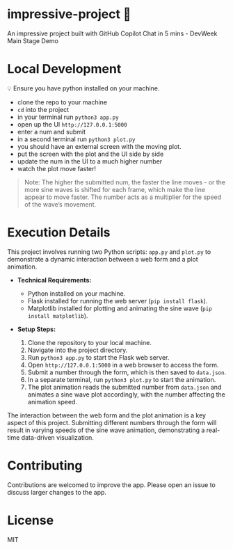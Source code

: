 # impressive-project 🚀
An impressive project built with GitHub Copilot Chat in 5 mins - DevWeek Main Stage Demo

# Local Development
💡 Ensure you have python installed on your machine. 

- clone the repo to your machine
- `cd` into the project
- in your terminal run `python3 app.py`
- open up the UI `http://127.0.0.1:5000`
- enter a num and submit
- in a second terminal run `python3 plot.py`
- you should have an external screen with the moving plot.
- put the screen with the plot and the UI side by side
- update the num in the UI to a much higher number
- watch the plot move faster!

> Note: The higher the submitted num, the faster the line moves - or the more sine waves is shifted for each frame, which make the line appear to move faster.
> The number acts as a multiplier for the speed of the wave’s movement. 

# Execution Details
This project involves running two Python scripts: `app.py` and `plot.py` to demonstrate a dynamic interaction between a web form and a plot animation.

- **Technical Requirements:**
  - Python installed on your machine.
  - Flask installed for running the web server (`pip install flask`).
  - Matplotlib installed for plotting and animating the sine wave (`pip install matplotlib`).

- **Setup Steps:**
  1. Clone the repository to your local machine.
  2. Navigate into the project directory.
  3. Run `python3 app.py` to start the Flask web server.
  4. Open `http://127.0.0.1:5000` in a web browser to access the form.
  5. Submit a number through the form, which is then saved to `data.json`.
  6. In a separate terminal, run `python3 plot.py` to start the animation.
  7. The plot animation reads the submitted number from `data.json` and animates a sine wave plot accordingly, with the number affecting the animation speed.

The interaction between the web form and the plot animation is a key aspect of this project. Submitting different numbers through the form will result in varying speeds of the sine wave animation, demonstrating a real-time data-driven visualization.

# Contributing
Contributions are welcomed to improve the app. Please open an issue to discuss larger changes to the app.

# License
MIT
